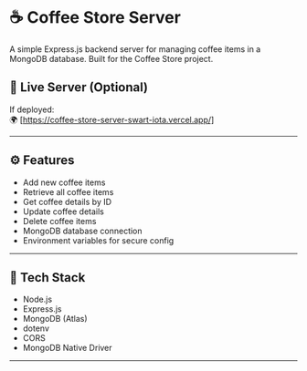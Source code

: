 # ☕ Coffee Store Server

A simple Express.js backend server for managing coffee items in a MongoDB database. Built for the Coffee Store project.

## 🔗 Live Server (Optional)
If deployed:  
🌍 [https://coffee-store-server-swart-iota.vercel.app/]

---

## ⚙️ Features

- Add new coffee items
- Retrieve all coffee items
- Get coffee details by ID
- Update coffee details
- Delete coffee items
- MongoDB database connection
- Environment variables for secure config

---

## 🚀 Tech Stack

- Node.js
- Express.js
- MongoDB (Atlas)
- dotenv
- CORS
- MongoDB Native Driver

---



